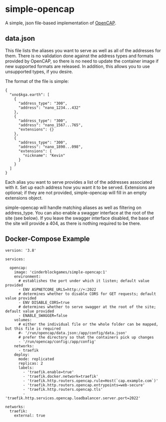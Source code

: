 # simple-opencap
A simple, json file-based implementation of [OpenCAP](https://github.com/opencap/protocol).

## data.json

This file lists the aliases you want to serve as well as all of the addresses for them.
There is no validation done against the address types and formats provided by OpenCAP,
so there is no need to update the container image if new supported formats are released.
In addition, this allows you to use unsupported types, if you desire.

The format of the file is simple:

```
{
  "xno$kga.earth": [
    {
      "address_type": "300",
      "address": "nano_1234...432"
    },
    {
      "address_type": "300",
      "address": "nano_1567...765",
      "extensions": {}
    },
    {
      "address_type": "300",
      "address": "nano_1890...098",
      "extensions": {
        "nickname": "Kevin"
      }
    }
  ]
}
```

Each alias you want to serve provides a list of the addresses associated with it.
Set up each address how you want it to be served.  Extensions are optional; if they
are not provided, simple-opencap will fill in an empty extensions object.

simple-opencap will handle matching aliases as well as filtering on address_type.
You can also enable a swagger interface at the root of the site (see below).  If
you leave the swagger interface disabled, the base of the site will provide a 404,
as there is nothing required to be there.

## Docker-Compose Example

```
version: '3.8'

services:

  opencap:
    image: 'cinderblockgames/simple-opencap:1'
    environment:
      # establishes the port under which it listen; default value provided
      - ENV ASPNETCORE_URLS=http://+:2022
      # determines whether to disable CORS for GET requests; default value provided
      - ENV DISABLE_CORS=true
      # determines whether to serve swagger at the root of the site; default value provided
      - ENABLE_SWAGGER=false
    volumes:
      # either the individual file or the whole folder can be mapped, but this file is required
      #- '/run/opencap/data.json:/app/config/data.json'
      # prefer the directory so that the containers pick up changes
      - '/run/opencap/config:/app/config'
    networks:
      - traefik
    deploy:
      mode: replicated
      replicas: 2
      labels:
        - 'traefik.enable=true'
        - 'traefik.docker.network=traefik'
        - 'traefik.http.routers.opencap.rule=Host(`cap.example.com`)'
        - 'traefik.http.routers.opencap.entrypoints=web-secure'
        - 'traefik.http.routers.opencap.tls'
        - 'traefik.http.services.opencap.loadbalancer.server.port=2022'

networks:
  traefik:
    external: true
```
